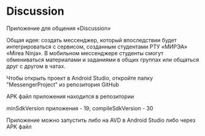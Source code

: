 # Discussion
Приложение для общения «Discussion»

Общая идея: создать мессенджер, который впоследствии будет интегрироваться с сервисом, созданным студентами РТУ «МИРЭА» «Mirea Ninja». В мобильном мессенджере студенты смогут обмениваться материалами и заданиями в общих группах или общаться друг с другом в чатах.

Чтобы открыть проект в Android Studio, откройте папку "MessengerProject" из репозитория GitHub

APK файл приложения находится в репозитории

minSdkVersion приложения - 19; compileSdkVersion - 30

Приложение можно запустить либо на AVD в Android Studio либо через APK файл
